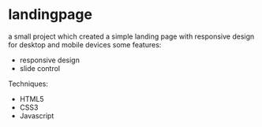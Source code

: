 # landingpage
a small project which created a simple landing page with responsive design for desktop and mobile devices
some features:
- responsive design
- slide control

Techniques:
- HTML5
- CSS3
- Javascript
